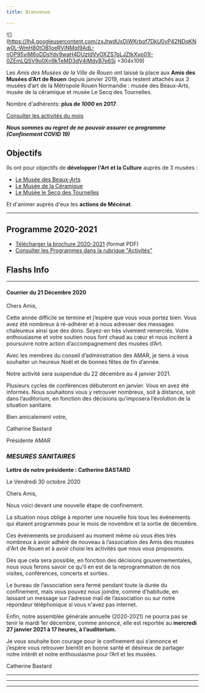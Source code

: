 ```yaml
---
title: Bienvenue

---
```


![](https://lh4.googleusercontent.com/zxJtwdUxDiWKrbof7DkU0vP42NDqKNw0L-WmH80tOB1oeRViNMqI9AdL-nOP95yiM6oDDsYdv9waH4DUztdVyOXZS7pLJZtkXyp01I-0ZEmLQSV9o0Xn9kTeMD3dV4iMdyB7e6Sj =304x109)

Les _Amis des Musées de la Ville de Rouen_ ont laissé la place aux **Amis des Musées d’Art de Rouen** depuis janvier 2019, mais restent attachés aux 3 musées d’art de la Métropole Rouen Normandie : musée des Beaux-Arts, musée de la céramique et musée Le Secq des Tournelles.

Nombre d'adhérents: **plus de _1000_ en 2017**.

[Consulter les activités du mois](/pages/activites-du-mois.html)

**_Nous sommes au regret de ne pouvoir assurer ce programme (Confinement COVID 19)_**

## Objectifs

Ils ont pour objectifs de **développer l'Art et la Culture** auprès de 3 musées :

* [Le Musée des Beaux-Arts](http://mbarouen.fr/fr)
* [Le Musée de la Céramique](http://museedelaceramique.fr/fr)
* [Le Musée le Secq des Tournelles](http://museelesecqdestournelles.fr/fr)

Et d'animer auprès d'eux les **actions de Mécénat**.

***

## Programme 2020-2021

* [Télécharger la brochure 2020-2021](/fichiers/plaquette-2020-2021.pdf) (format PDF)
* [Consulter les Programmes dans la rubrique "Activités"](/pages/activites.html)

## **Flashs Info**

***

#### Courrier du 21 Décembre 2020

Chers Amis,

Cette année difficile se termine et j’espère que vous vous portez bien. Vous avez été nombreux à ré-adhérer et à nous adresser des messages chaleureux ainsi que des dons. Soyez-en très vivement remerciés. Votre enthousiasme et votre soutien nous font chaud au cœur et nous incitent à poursuivre notre action d’accompagnement des musées d’Art.

Avec les membres du conseil d’administration des AMAR, je tiens à vous souhaiter un heureux Noël et de bonnes fêtes de fin d’année.

Notre activité sera suspendue du 22 décembre au 4 janvier 2021.

Plusieurs cycles de conférences débuteront en janvier. Vous en avez été informés. Nous souhaitons vous y retrouver nombreux, soit à distance, soit dans l’auditorium, en fonction des décisions qu’imposera l’évolution de la situation sanitaire.

Bien amicalement votre,

Catherine Bastard

Présidente AMAR

### _MESURES SANITAIRES_

**Lettre de notre présidente : Catherine BASTARD**

Le Vendredi 30 octobre 2020

Chers Amis,

Nous voici devant une nouvelle étape de confinement.

La situation nous oblige à reporter une nouvelle fois tous les événements qui étaient programmés pour le mois de novembre et la sortie de décembre.

Ces événements se produisent au moment même où vous êtes très nombreux à avoir adhéré de nouveau à l’association des Amis des musées d'Art de Rouen et à avoir choisi les activités que nous vous proposons.

Dès que cela sera possible, en fonction des décisions gouvernementales, nous vous ferons savoir ce qu’il en est de la reprogrammation de nos visites, conférences, concerts et sorties.

Le bureau de l’association sera fermé pendant toute la durée du confinement, mais vous pouvez nous joindre, comme d’habitude, en laissant un message sur l’adresse mail de l’association ou sur notre répondeur téléphonique si vous n'avez pas internet.

Enfin, notre assemblée générale annuelle (2020-2021) ne pourra pas se tenir le mardi 1er décembre, comme annoncé, elle est reportée au **mercredi 27 janvier 2021 à 17 heures, à l’auditorium.**

Je vous souhaite bon courage pour le confinement qui s’annonce et j’espère vous retrouver bientôt en bonne santé et désireux de partager notre intérêt et notre enthousiasme pour l’Art et les musées.

Catherine Bastard

***

***

***